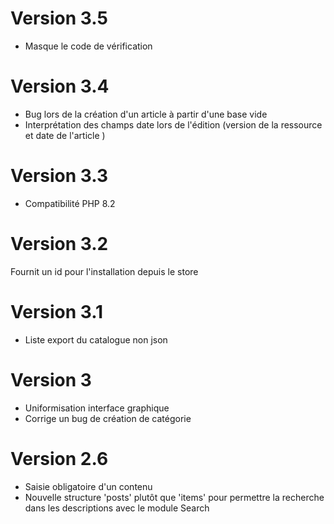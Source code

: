 # Version 3.5
- Masque le code de vérification
# Version 3.4
- Bug lors de la création d'un article à partir d'une base vide
- Interprétation des champs date lors de l'édition (version de la ressource et date de l'article )
# Version 3.3
- Compatibilité PHP 8.2
# Version 3.2
 Fournit un id pour l'installation depuis le store
# Version 3.1
- Liste export du catalogue non json
# Version 3
- Uniformisation interface graphique
- Corrige un bug de création de catégorie
# Version 2.6
- Saisie obligatoire d'un contenu
- Nouvelle structure 'posts' plutôt que 'items' pour permettre la recherche dans les descriptions avec le module Search

